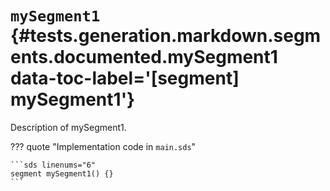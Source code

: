 [//]: # (DO NOT EDIT THIS FILE DIRECTLY. Instead, edit the corresponding stub file and execute `npm run docs:api`.)

# <code class="doc-symbol doc-symbol-segment"></code> `mySegment1` {#tests.generation.markdown.segments.documented.mySegment1 data-toc-label='[segment] mySegment1'}

Description of mySegment1.

??? quote "Implementation code in `main.sds`"

    ```sds linenums="6"
    segment mySegment1() {}
    ```
